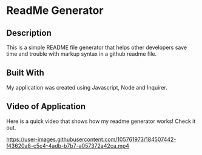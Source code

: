 # ReadMe Generator
 
  ## Description
This is a simple README file generator that helps other developers save time and trouble with markup syntax in a github readme file. 

## Built With
My application was created using Javascript, Node and Inquirer. 

## Video of Application

Here is a quick video that shows how my readme generator works! Check it out.



https://user-images.githubusercontent.com/105761973/184507442-f43620a8-c5c4-4adb-b7b7-a057372a42ca.mp4





